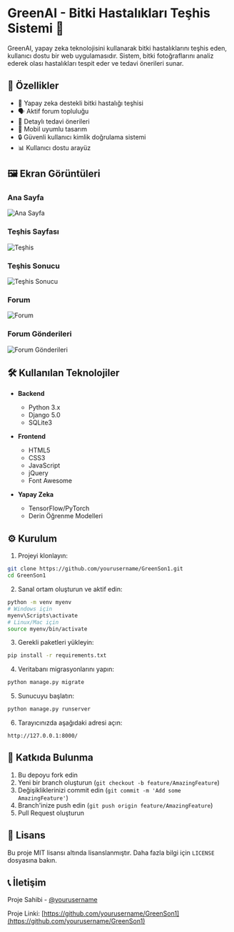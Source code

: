 # GreenAI - Bitki Hastalıkları Teşhis Sistemi 🌿

GreenAI, yapay zeka teknolojisini kullanarak bitki hastalıklarını teşhis eden, kullanıcı dostu bir web uygulamasıdır. Sistem, bitki fotoğraflarını analiz ederek olası hastalıkları tespit eder ve tedavi önerileri sunar.

## 🌟 Özellikler

- 📸 Yapay zeka destekli bitki hastalığı teşhisi
- 🗣️ Aktif forum topluluğu
- 💊 Detaylı tedavi önerileri
- 📱 Mobil uyumlu tasarım
- 🔒 Güvenli kullanıcı kimlik doğrulama sistemi
- 📊 Kullanıcı dostu arayüz

## 🖼️ Ekran Görüntüleri

### Ana Sayfa
![Ana Sayfa](/Screenshots/127.0.0.1_8000_.png)

### Teşhis Sayfası
![Teşhis](/Screenshots/127.0.0.1_8000_tespit_.png)

### Teşhis Sonucu
![Teşhis Sonucu](/Screenshots/127.0.0.1_8000_tespit_result_.png)

### Forum
![Forum](/Screenshots/127.0.0.1_8000_forum_.png)

### Forum Gönderileri
![Forum Gönderileri](/Screenshots/127.0.0.1_8000_forum_posts_.png)

## 🛠️ Kullanılan Teknolojiler

- **Backend**
  - Python 3.x
  - Django 5.0
  - SQLite3

- **Frontend**
  - HTML5
  - CSS3
  - JavaScript
  - jQuery
  - Font Awesome

- **Yapay Zeka**
  - TensorFlow/PyTorch
  - Derin Öğrenme Modelleri

## ⚙️ Kurulum

1. Projeyi klonlayın:
```bash
git clone https://github.com/yourusername/GreenSon1.git
cd GreenSon1
```

2. Sanal ortam oluşturun ve aktif edin:
```bash
python -m venv myenv
# Windows için
myenv\Scripts\activate
# Linux/Mac için
source myenv/bin/activate
```

3. Gerekli paketleri yükleyin:
```bash
pip install -r requirements.txt
```

4. Veritabanı migrasyonlarını yapın:
```bash
python manage.py migrate
```

5. Sunucuyu başlatın:
```bash
python manage.py runserver
```

6. Tarayıcınızda aşağıdaki adresi açın:
```
http://127.0.0.1:8000/
```

## 🤝 Katkıda Bulunma

1. Bu depoyu fork edin
2. Yeni bir branch oluşturun (`git checkout -b feature/AmazingFeature`)
3. Değişikliklerinizi commit edin (`git commit -m 'Add some AmazingFeature'`)
4. Branch'inize push edin (`git push origin feature/AmazingFeature`)
5. Pull Request oluşturun

## 📝 Lisans

Bu proje MIT lisansı altında lisanslanmıştır. Daha fazla bilgi için `LICENSE` dosyasına bakın.

## 📞 İletişim

Proje Sahibi - [@yourusername](https://github.com/yourusername)

Proje Linki: [https://github.com/yourusername/GreenSon1](https://github.com/yourusername/GreenSon1)